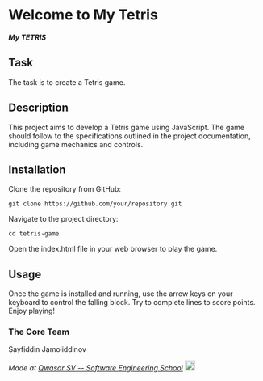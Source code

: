 # Welcome to My Tetris
***My TETRIS***

## Task
The task is to create a Tetris game.

## Description
This project aims to develop a Tetris game using JavaScript. The game should follow to the specifications outlined in the project documentation, including game mechanics and controls.

## Installation
Clone the repository from GitHub: 
```
git clone https://github.com/your/repository.git
```

Navigate to the project directory: 
```
cd tetris-game
```

Open the index.html file in your web browser to play the game.

## Usage
Once the game is installed and running, use the arrow keys on your keyboard to control the falling block. Try to complete lines to score points. Enjoy playing!

### The Core Team
Sayfiddin Jamoliddinov

<span><i>Made at <a href="https://qwasar.io">Qwasar SV -- Software Engineering School</a></i></span>
<span><img alt="Qwasar SV -- Software Engineering School's Logo" src="https://storage.googleapis.com/qwasar-public/qwasar-logo_50x50.png" width="20px"></span>
